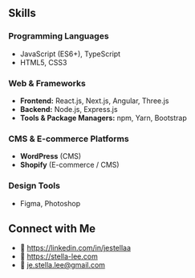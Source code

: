 ## Skills

### Programming Languages
- JavaScript (ES6+), TypeScript  
- HTML5, CSS3

### Web & Frameworks
- **Frontend:** React.js, Next.js, Angular, Three.js  
- **Backend:** Node.js, Express.js  
- **Tools & Package Managers:** npm, Yarn, Bootstrap

### CMS & E-commerce Platforms
- **WordPress** (CMS)  
- **Shopify** (E-commerce / CMS)

### Design Tools
- Figma, Photoshop

## Connect with Me

- 💼 https://linkedin.com/in/jestellaa
- 🎨 https://stella-lee.com
- 💌 je.stella.lee@gmail.com
